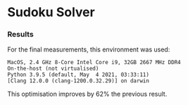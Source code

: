 # Sudoku Solver


### Results

For the final measurements, this environment was used:

```
MacOS, 2.4 GHz 8-Core Intel Core i9, 32GB 2667 MHz DDR4
On-the-host (not virtualised)
Python 3.9.5 (default, May  4 2021, 03:33:11) 
[Clang 12.0.0 (clang-1200.0.32.29)] on darwin
```

This optimisation improves by 62% the previous result.